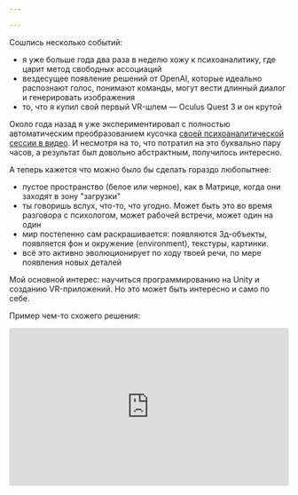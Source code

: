```yaml
---

---
```


Сошлись несколько событий:
- я уже больше года два раза в неделю хожу к психоаналитику, где царит метод свободных ассоциаций
- вездесущее появление решений от OpenAI, которые идеально распознают голос, понимают команды, могут вести длинный диалог и генерировать изображения
- то, что я купил свой первый VR-шлем — Oculus Quest 3 и он крутой

Около года назад я уже экспериментировал с полностью автоматическим преобразованием кусочка [своей психоаналитической сессии в видео](https://youtube.com/shorts/qkpp7srSc14?si=1OdtU3mmPoFcuGx4). И несмотря на то, что потратил на это буквально пару часов, а результат был довольно абстрактным, получилось интересно.

А теперь кажется  что можно было бы сделать гораздо любопытнее:
- пустое пространство (белое или черное), как в Матрице, когда они заходят в зону "загрузки"
- ты говоришь вслух, что-то, что угодно. Может быть это во время разговора с психологом, может рабочей встречи, может один на один
- мир постепенно сам раскрашивается: появляются 3д-объекты, появляется фон и окружение (environment), текстуры, картинки.
- всё это активно эволюционирует по ходу  твоей речи, по мере появления новых деталей

Мой основной интерес: научиться программированию на Unity и созданию VR-приложений. Но это может быть интересно и само по себе.

Пример чем-то схожего решения:
<iframe src="https://www.youtube.com/embed/_3lGQ_MZ8o4" title="Схожее, но другое решение" style="width:100%; aspect-ratio:16/9" loading="lazy" frameborder="0" allow="accelerometer; autoplay; clipboard-write; encrypted-media; gyroscope; picture-in-picture; web-share" allowfullscreen></iframe>